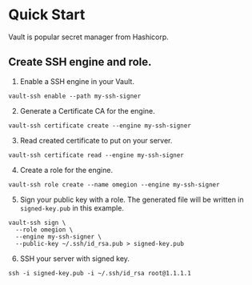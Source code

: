# Quick Start

Vault is popular secret manager from Hashicorp.

## Create SSH engine and role.

1. Enable a SSH engine in your Vault.

```shell
vault-ssh enable --path my-ssh-signer
```

2. Generate a Certificate CA for the engine.

```shell
vault-ssh certificate create --engine my-ssh-signer
```

3. Read created certificate to put on your server.

```shell
vault-ssh certificate read --engine my-ssh-signer
```

4. Create a role for the engine.

```shell
vault-ssh role create --name omegion --engine my-ssh-signer
```

5. Sign your public key with a role. The generated file will be written in `signed-key.pub` in this example.

```shell
vault-ssh sign \
  --role omegion \
  --engine my-ssh-signer \
  --public-key ~/.ssh/id_rsa.pub > signed-key.pub
```

6. SSH your server with signed key.

```shell
ssh -i signed-key.pub -i ~/.ssh/id_rsa root@1.1.1.1
```